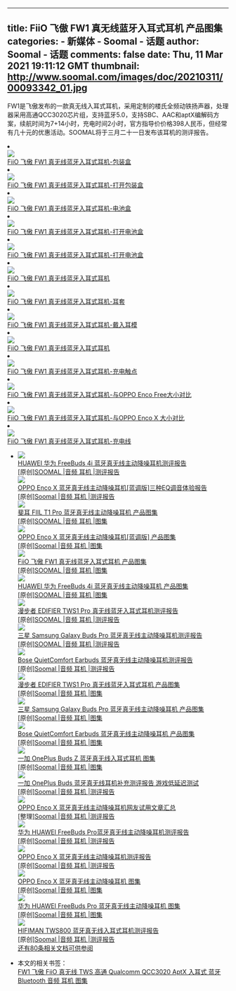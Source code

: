
---
title: FiiO 飞傲 FW1 真无线蓝牙入耳式耳机 产品图集
categories: 
    - 新媒体
    - Soomal - 话题
author: Soomal - 话题
comments: false
date: Thu, 11 Mar 2021 19:11:12 GMT
thumbnail: http://www.soomal.com/images/doc/20210311/00093342_01.jpg
---

<div>   
<p>FW1是飞傲发布的一款真无线入耳式耳机，采用定制的楼氏全频动铁扬声器，处理器采用高通QCC3020芯片组，支持蓝牙5.0，支持SBC、AAC和aptX编解码方案，续航时间为7+14小时，充电时间2小时，官方指导价价格398人民币，但经常有几十元的优惠活动。SOOMAL将于三月二十一日发布该耳机的测评报告。


</p><div class="demo-gallery"><div id="lightgallery">

<li data-src="../images/doc/20210311/00093342.jpg" data-sub-html="<H3>FiiO 飞傲 FW1 真无线蓝牙入耳式耳机-包装盒</H3><p>">
<div class="pic">
<div class="image"><a href="http://www.soomal.com/pic/10100093342.htm" target="_blank"><img src="http://www.soomal.com/images/doc/20210311/00093342_01.jpg" referrerpolicy="no-referrer"></a></div>
<div class="caption"><a href="http://www.soomal.com/pic/10100093342.htm">FiiO 飞傲 FW1 真无线蓝牙入耳式耳机-包装盒</a></div>
<div class="content"></div>
</div></li>

<li data-src="../images/doc/20210311/00093343.jpg" data-sub-html="<H3>FiiO 飞傲 FW1 真无线蓝牙入耳式耳机-打开包装盒</H3><p>">
<div class="pic">
<div class="image"><a href="http://www.soomal.com/pic/10100093343.htm" target="_blank"><img src="http://www.soomal.com/images/doc/20210311/00093343_01.jpg" referrerpolicy="no-referrer"></a></div>
<div class="caption"><a href="http://www.soomal.com/pic/10100093343.htm">FiiO 飞傲 FW1 真无线蓝牙入耳式耳机-打开包装盒</a></div>
<div class="content"></div>
</div></li>

<li data-src="../images/doc/20210311/00093344.jpg" data-sub-html="<H3>FiiO 飞傲 FW1 真无线蓝牙入耳式耳机-电池盒</H3><p>">
<div class="pic">
<div class="image"><a href="http://www.soomal.com/pic/10100093344.htm" target="_blank"><img src="http://www.soomal.com/images/doc/20210311/00093344_01.jpg" referrerpolicy="no-referrer"></a></div>
<div class="caption"><a href="http://www.soomal.com/pic/10100093344.htm">FiiO 飞傲 FW1 真无线蓝牙入耳式耳机-电池盒</a></div>
<div class="content"></div>
</div></li>

<li data-src="../images/doc/20210311/00093345.jpg" data-sub-html="<H3>FiiO 飞傲 FW1 真无线蓝牙入耳式耳机-打开电池盒</H3><p>">
<div class="pic">
<div class="image"><a href="http://www.soomal.com/pic/10100093345.htm" target="_blank"><img src="http://www.soomal.com/images/doc/20210311/00093345_01.jpg" referrerpolicy="no-referrer"></a></div>
<div class="caption"><a href="http://www.soomal.com/pic/10100093345.htm">FiiO 飞傲 FW1 真无线蓝牙入耳式耳机-打开电池盒</a></div>
<div class="content"></div>
</div></li>

<li data-src="../images/doc/20210311/00093346.jpg" data-sub-html="<H3>FiiO 飞傲 FW1 真无线蓝牙入耳式耳机-打开电池盒</H3><p>">
<div class="pic">
<div class="image"><a href="http://www.soomal.com/pic/10100093346.htm" target="_blank"><img src="http://www.soomal.com/images/doc/20210311/00093346_01.jpg" referrerpolicy="no-referrer"></a></div>
<div class="caption"><a href="http://www.soomal.com/pic/10100093346.htm">FiiO 飞傲 FW1 真无线蓝牙入耳式耳机-打开电池盒</a></div>
<div class="content"></div>
</div></li>

<li data-src="../images/doc/20210311/00093347.jpg" data-sub-html="<H3>FiiO 飞傲 FW1 真无线蓝牙入耳式耳机</H3><p>">
<div class="pic">
<div class="image"><a href="http://www.soomal.com/pic/10100093347.htm" target="_blank"><img src="http://www.soomal.com/images/doc/20210311/00093347_01.jpg" referrerpolicy="no-referrer"></a></div>
<div class="caption"><a href="http://www.soomal.com/pic/10100093347.htm">FiiO 飞傲 FW1 真无线蓝牙入耳式耳机</a></div>
<div class="content"></div>
</div></li>

<li data-src="../images/doc/20210311/00093348.jpg" data-sub-html="<H3>FiiO 飞傲 FW1 真无线蓝牙入耳式耳机-耳套</H3><p>">
<div class="pic">
<div class="image"><a href="http://www.soomal.com/pic/10100093348.htm" target="_blank"><img src="http://www.soomal.com/images/doc/20210311/00093348_01.jpg" referrerpolicy="no-referrer"></a></div>
<div class="caption"><a href="http://www.soomal.com/pic/10100093348.htm">FiiO 飞傲 FW1 真无线蓝牙入耳式耳机-耳套</a></div>
<div class="content"></div>
</div></li>

<li data-src="../images/doc/20210311/00093349.jpg" data-sub-html="<H3>FiiO 飞傲 FW1 真无线蓝牙入耳式耳机-戴入耳模</H3><p>">
<div class="pic">
<div class="image"><a href="http://www.soomal.com/pic/10100093349.htm" target="_blank"><img src="http://www.soomal.com/images/doc/20210311/00093349_01.jpg" referrerpolicy="no-referrer"></a></div>
<div class="caption"><a href="http://www.soomal.com/pic/10100093349.htm">FiiO 飞傲 FW1 真无线蓝牙入耳式耳机-戴入耳模</a></div>
<div class="content"></div>
</div></li>

<li data-src="../images/doc/20210311/00093350.jpg" data-sub-html="<H3>FiiO 飞傲 FW1 真无线蓝牙入耳式耳机</H3><p>">
<div class="pic">
<div class="image"><a href="http://www.soomal.com/pic/10100093350.htm" target="_blank"><img src="http://www.soomal.com/images/doc/20210311/00093350_01.jpg" referrerpolicy="no-referrer"></a></div>
<div class="caption"><a href="http://www.soomal.com/pic/10100093350.htm">FiiO 飞傲 FW1 真无线蓝牙入耳式耳机</a></div>
<div class="content"></div>
</div></li>

<li data-src="../images/doc/20210311/00093351.jpg" data-sub-html="<H3>FiiO 飞傲 FW1 真无线蓝牙入耳式耳机-充电触点</H3><p>">
<div class="pic">
<div class="image"><a href="http://www.soomal.com/pic/10100093351.htm" target="_blank"><img src="http://www.soomal.com/images/doc/20210311/00093351_01.jpg" referrerpolicy="no-referrer"></a></div>
<div class="caption"><a href="http://www.soomal.com/pic/10100093351.htm">FiiO 飞傲 FW1 真无线蓝牙入耳式耳机-充电触点</a></div>
<div class="content"></div>
</div></li>

<li data-src="../images/doc/20210311/00093352.jpg" data-sub-html="<H3>FiiO 飞傲 FW1 真无线蓝牙入耳式耳机-与OPPO Enco Free大小对比</H3><p>">
<div class="pic">
<div class="image"><a href="http://www.soomal.com/pic/10100093352.htm" target="_blank"><img src="http://www.soomal.com/images/doc/20210311/00093352_01.jpg" referrerpolicy="no-referrer"></a></div>
<div class="caption"><a href="http://www.soomal.com/pic/10100093352.htm">FiiO 飞傲 FW1 真无线蓝牙入耳式耳机-与OPPO Enco Free大小对比</a></div>
<div class="content"></div>
</div></li>

<li data-src="../images/doc/20210311/00093353.jpg" data-sub-html="<H3>FiiO 飞傲 FW1 真无线蓝牙入耳式耳机-与OPPO Enco X 大小对比</H3><p>">
<div class="pic">
<div class="image"><a href="http://www.soomal.com/pic/10100093353.htm" target="_blank"><img src="http://www.soomal.com/images/doc/20210311/00093353_01.jpg" referrerpolicy="no-referrer"></a></div>
<div class="caption"><a href="http://www.soomal.com/pic/10100093353.htm">FiiO 飞傲 FW1 真无线蓝牙入耳式耳机-与OPPO Enco X 大小对比</a></div>
<div class="content"></div>
</div></li>

<li data-src="../images/doc/20210311/00093354.jpg" data-sub-html="<H3>FiiO 飞傲 FW1 真无线蓝牙入耳式耳机-充电线</H3><p>">
<div class="pic">
<div class="image"><a href="http://www.soomal.com/pic/10100093354.htm" target="_blank"><img src="http://www.soomal.com/images/doc/20210311/00093354_01.jpg" referrerpolicy="no-referrer"></a></div>
<div class="caption"><a href="http://www.soomal.com/pic/10100093354.htm">FiiO 飞傲 FW1 真无线蓝牙入耳式耳机-充电线</a></div>
<div class="content"></div>
</div></li>




</div></div>

<ul><li><div class="doc">
<div class="image"><a href="http://www.soomal.com/doc/10100009364.htm"><img src="http://www.soomal.com/images/doc/20210319/00093457_04.jpg" referrerpolicy="no-referrer"></a></div>
<div class="caption"><a href="http://www.soomal.com/doc/10100009364.htm">HUAWEI 华为 FreeBuds 4i 蓝牙真无线主动降噪耳机测评报告 </a></div>
<div class="author">[原创]<a href="http://www.soomal.com/search/101/SOOMAL.htm">SOOMAL </a>|<a href="http://www.soomal.com/doc/index101001_0001_01.htm">音频 </a><a href="http://www.soomal.com/doc/index101001004_0001_01.htm">耳机 </a>|<a href="http://www.soomal.com/doc/kind101002_0001_01.htm">测评报告 </a></div>
</div>
<div class="doc">
<div class="image"><a href="http://www.soomal.com/doc/10100009362.htm"><img src="http://www.soomal.com/images/doc/20210317/00093433_04.jpg" referrerpolicy="no-referrer"></a></div>
<div class="caption"><a href="http://www.soomal.com/doc/10100009362.htm">OPPO Enco X 蓝牙真无线主动降噪耳机[蓝调版]三种EQ调音体验报告 </a></div>
<div class="author">[原创]<a href="http://www.soomal.com/search/101/Soomal.htm">Soomal </a>|<a href="http://www.soomal.com/doc/index101001_0001_01.htm">音频 </a><a href="http://www.soomal.com/doc/index101001004_0001_01.htm">耳机 </a>|<a href="http://www.soomal.com/doc/kind101002_0001_01.htm">测评报告 </a></div>
</div>
<div class="doc">
<div class="image"><a href="http://www.soomal.com/doc/10100009361.htm"><img src="http://www.soomal.com/images/doc/20210316/00093428_04.jpg" referrerpolicy="no-referrer"></a></div>
<div class="caption"><a href="http://www.soomal.com/doc/10100009361.htm"> 斐耳 FIIL T1 Pro 蓝牙真无线主动降噪耳机 产品图集</a></div>
<div class="author">[原创]<a href="http://www.soomal.com/search/101/SOOMAL.htm">SOOMAL </a>|<a href="http://www.soomal.com/doc/index101001_0001_01.htm">音频 </a><a href="http://www.soomal.com/doc/index101001004_0001_01.htm">耳机 </a>|<a href="http://www.soomal.com/doc/kind101009_0001_01.htm">图集 </a></div>
</div>
<div class="doc">
<div class="image"><a href="http://www.soomal.com/doc/10100009357.htm"><img src="http://www.soomal.com/images/doc/20210312/00093372_04.jpg" referrerpolicy="no-referrer"></a></div>
<div class="caption"><a href="http://www.soomal.com/doc/10100009357.htm">OPPO Enco X 蓝牙真无线主动降噪耳机[蓝调版] 产品图集</a></div>
<div class="author">[原创]<a href="http://www.soomal.com/search/101/Soomal.htm">Soomal </a>|<a href="http://www.soomal.com/doc/index101001_0001_01.htm">音频 </a><a href="http://www.soomal.com/doc/index101001004_0001_01.htm">耳机 </a>|<a href="http://www.soomal.com/doc/kind101009_0001_01.htm">图集 </a></div>
</div>
<div class="doc">
<div class="image"><a href="http://www.soomal.com/doc/10100009356.htm"><img src="http://www.soomal.com/images/doc/20210311/00093355_04.jpg" referrerpolicy="no-referrer"></a></div>
<div class="caption"><a href="http://www.soomal.com/doc/10100009356.htm">FiiO 飞傲 FW1 真无线蓝牙入耳式耳机 产品图集</a></div>
<div class="author">[原创]<a href="http://www.soomal.com/search/101/SOOMAL.htm">SOOMAL </a>|<a href="http://www.soomal.com/doc/index101001_0001_01.htm">音频 </a><a href="http://www.soomal.com/doc/index101001004_0001_01.htm">耳机 </a>|<a href="http://www.soomal.com/doc/kind101009_0001_01.htm">图集 </a></div>
</div>
<div class="doc">
<div class="image"><a href="http://www.soomal.com/doc/10100009355.htm"><img src="http://www.soomal.com/images/doc/20210309/00093324_04.jpg" referrerpolicy="no-referrer"></a></div>
<div class="caption"><a href="http://www.soomal.com/doc/10100009355.htm">HUAWEI 华为 FreeBuds 4i 蓝牙真无线主动降噪耳机 产品图集</a></div>
<div class="author">[原创]<a href="http://www.soomal.com/search/101/SOOMAL.htm">SOOMAL </a>|<a href="http://www.soomal.com/doc/index101001_0001_01.htm">音频 </a><a href="http://www.soomal.com/doc/index101001004_0001_01.htm">耳机 </a>|<a href="http://www.soomal.com/doc/kind101009_0001_01.htm">图集 </a></div>
</div>
<div class="doc">
<div class="image"><a href="http://www.soomal.com/doc/10100009352.htm"><img src="http://www.soomal.com/images/doc/20210303/00093195_04.jpg" referrerpolicy="no-referrer"></a></div>
<div class="caption"><a href="http://www.soomal.com/doc/10100009352.htm">漫步者 EDIFIER TWS1 Pro 真无线蓝牙入耳式耳机测评报告 </a></div>
<div class="author">[原创]<a href="http://www.soomal.com/search/101/SOOMAL.htm">SOOMAL </a>|<a href="http://www.soomal.com/doc/index101001_0001_01.htm">音频 </a><a href="http://www.soomal.com/doc/index101001004_0001_01.htm">耳机 </a>|<a href="http://www.soomal.com/doc/kind101002_0001_01.htm">测评报告 </a></div>
</div>
<div class="doc">
<div class="image"><a href="http://www.soomal.com/doc/10100009351.htm"><img src="http://www.soomal.com/images/doc/20210301/00093193_04.jpg" referrerpolicy="no-referrer"></a></div>
<div class="caption"><a href="http://www.soomal.com/doc/10100009351.htm">三星 Samsung Galaxy Buds Pro 蓝牙真无线主动降噪耳机测评报告 </a></div>
<div class="author">[原创]<a href="http://www.soomal.com/search/101/SOOMAL.htm">SOOMAL </a>|<a href="http://www.soomal.com/doc/index101001_0001_01.htm">音频 </a><a href="http://www.soomal.com/doc/index101001004_0001_01.htm">耳机 </a>|<a href="http://www.soomal.com/doc/kind101002_0001_01.htm">测评报告 </a></div>
</div>
<div class="doc">
<div class="image"><a href="http://www.soomal.com/doc/10100009349.htm"><img src="http://www.soomal.com/images/doc/20210226/00093179_04.jpg" referrerpolicy="no-referrer"></a></div>
<div class="caption"><a href="http://www.soomal.com/doc/10100009349.htm">Bose QuietComfort Earbuds 蓝牙真无线主动降噪耳机测评报告 </a></div>
<div class="author">[原创]<a href="http://www.soomal.com/search/101/Soomal.htm">Soomal </a>|<a href="http://www.soomal.com/doc/index101001_0001_01.htm">音频 </a><a href="http://www.soomal.com/doc/index101001004_0001_01.htm">耳机 </a>|<a href="http://www.soomal.com/doc/kind101002_0001_01.htm">测评报告 </a></div>
</div>
<div class="doc">
<div class="image"><a href="http://www.soomal.com/doc/10100009347.htm"><img src="http://www.soomal.com/images/doc/20210222/00093129_04.jpg" referrerpolicy="no-referrer"></a></div>
<div class="caption"><a href="http://www.soomal.com/doc/10100009347.htm">漫步者 EDIFIER TWS1 Pro 真无线蓝牙入耳式耳机 产品图集</a></div>
<div class="author">[原创]<a href="http://www.soomal.com/search/101/Soomal.htm">Soomal </a>|<a href="http://www.soomal.com/doc/index101001_0001_01.htm">音频 </a><a href="http://www.soomal.com/doc/index101001004_0001_01.htm">耳机 </a>|<a href="http://www.soomal.com/doc/kind101009_0001_01.htm">图集 </a></div>
</div>
<div class="doc">
<div class="image"><a href="http://www.soomal.com/doc/10100009346.htm"><img src="http://www.soomal.com/images/doc/20210221/00093112_04.jpg" referrerpolicy="no-referrer"></a></div>
<div class="caption"><a href="http://www.soomal.com/doc/10100009346.htm">三星 Samsung Galaxy Buds Pro 蓝牙真无线主动降噪耳机 产品图集</a></div>
<div class="author">[原创]<a href="http://www.soomal.com/search/101/Soomal.htm">Soomal </a>|<a href="http://www.soomal.com/doc/index101001_0001_01.htm">音频 </a><a href="http://www.soomal.com/doc/index101001004_0001_01.htm">耳机 </a>|<a href="http://www.soomal.com/doc/kind101009_0001_01.htm">图集 </a></div>
</div>
<div class="doc">
<div class="image"><a href="http://www.soomal.com/doc/10100009340.htm"><img src="http://www.soomal.com/images/doc/20210202/00092985_04.jpg" referrerpolicy="no-referrer"></a></div>
<div class="caption"><a href="http://www.soomal.com/doc/10100009340.htm">Bose QuietComfort Earbuds 蓝牙真无线主动降噪耳机 产品图集</a></div>
<div class="author">[原创]<a href="http://www.soomal.com/search/101/Soomal.htm">Soomal </a>|<a href="http://www.soomal.com/doc/index101001_0001_01.htm">音频 </a><a href="http://www.soomal.com/doc/index101001004_0001_01.htm">耳机 </a>|<a href="http://www.soomal.com/doc/kind101009_0001_01.htm">图集 </a></div>
</div>
<div class="doc">
<div class="image"><a href="http://www.soomal.com/doc/10100009282.htm"><img src="http://www.soomal.com/images/doc/20201113/00091956_04.jpg" referrerpolicy="no-referrer"></a></div>
<div class="caption"><a href="http://www.soomal.com/doc/10100009282.htm">一加 OnePlus Buds Z 蓝牙真无线入耳式耳机 图集</a></div>
<div class="author">[原创]<a href="http://www.soomal.com/search/101/Soomal.htm">Soomal </a>|<a href="http://www.soomal.com/doc/index101001_0001_01.htm">音频 </a><a href="http://www.soomal.com/doc/index101001004_0001_01.htm">耳机 </a>|<a href="http://www.soomal.com/doc/kind101009_0001_01.htm">图集 </a></div>
</div>
<div class="doc">
<div class="image"><a href="http://www.soomal.com/doc/10100009276.htm"><img src="http://www.soomal.com/images/doc/20201112/00091938_04.jpg" referrerpolicy="no-referrer"></a></div>
<div class="caption"><a href="http://www.soomal.com/doc/10100009276.htm">一加 OnePlus Buds 蓝牙真无线耳机补充测评报告 游戏低延迟测试</a></div>
<div class="author">[原创]<a href="http://www.soomal.com/search/101/Soomal.htm">Soomal </a>|<a href="http://www.soomal.com/doc/index101001_0001_01.htm">音频 </a><a href="http://www.soomal.com/doc/index101001004_0001_01.htm">耳机 </a>|<a href="http://www.soomal.com/doc/kind101002_0001_01.htm">测评报告 </a></div>
</div>
<div class="doc">
<div class="image"><a href="http://www.soomal.com/doc/10100009271.htm"><img src="http://www.soomal.com/images/doc/20201105/00091798_04.jpg" referrerpolicy="no-referrer"></a></div>
<div class="caption"><a href="http://www.soomal.com/doc/10100009271.htm">OPPO Enco X 蓝牙真无线主动降噪耳机网友试用文章汇总 </a></div>
<div class="author">[整理]<a href="http://www.soomal.com/search/101/Soomal.htm">Soomal </a>|<a href="http://www.soomal.com/doc/index101001_0001_01.htm">音频 </a><a href="http://www.soomal.com/doc/index101001004_0001_01.htm">耳机 </a>|<a href="http://www.soomal.com/doc/kind101002_0001_01.htm">测评报告 </a></div>
</div>
<div class="doc">
<div class="image"><a href="http://www.soomal.com/doc/10100009266.htm"><img src="http://www.soomal.com/images/doc/20201105/00091799_04.jpg" referrerpolicy="no-referrer"></a></div>
<div class="caption"><a href="http://www.soomal.com/doc/10100009266.htm">华为 HUAWEI FreeBuds Pro蓝牙真无线主动降噪耳机测评报告 </a></div>
<div class="author">[原创]<a href="http://www.soomal.com/search/101/Soomal.htm">Soomal </a>|<a href="http://www.soomal.com/doc/index101001_0001_01.htm">音频 </a><a href="http://www.soomal.com/doc/index101001004_0001_01.htm">耳机 </a>|<a href="http://www.soomal.com/doc/kind101002_0001_01.htm">测评报告 </a></div>
</div>
<div class="doc">
<div class="image"><a href="http://www.soomal.com/doc/10100009254.htm"><img src="http://www.soomal.com/images/doc/20201025/00091638_04.jpg" referrerpolicy="no-referrer"></a></div>
<div class="caption"><a href="http://www.soomal.com/doc/10100009254.htm">OPPO Enco X 蓝牙真无线主动降噪耳机测评报告 </a></div>
<div class="author">[原创]<a href="http://www.soomal.com/search/101/Soomal.htm">Soomal </a>|<a href="http://www.soomal.com/doc/index101001_0001_01.htm">音频 </a><a href="http://www.soomal.com/doc/index101001004_0001_01.htm">耳机 </a>|<a href="http://www.soomal.com/doc/kind101002_0001_01.htm">测评报告 </a></div>
</div>
<div class="doc">
<div class="image"><a href="http://www.soomal.com/doc/10100009245.htm"><img src="http://www.soomal.com/images/doc/20201019/00091570_04.jpg" referrerpolicy="no-referrer"></a></div>
<div class="caption"><a href="http://www.soomal.com/doc/10100009245.htm">OPPO Enco X 蓝牙真无线主动降噪耳机 图集</a></div>
<div class="author">[原创]<a href="http://www.soomal.com/search/101/Soomal.htm">Soomal </a>|<a href="http://www.soomal.com/doc/index101001_0001_01.htm">音频 </a><a href="http://www.soomal.com/doc/index101001004_0001_01.htm">耳机 </a>|<a href="http://www.soomal.com/doc/kind101009_0001_01.htm">图集 </a></div>
</div>
<div class="doc">
<div class="image"><a href="http://www.soomal.com/doc/10100009241.htm"><img src="http://www.soomal.com/images/doc/20201015/00091504_04.jpg" referrerpolicy="no-referrer"></a></div>
<div class="caption"><a href="http://www.soomal.com/doc/10100009241.htm">华为 HUAWEI FreeBuds Pro 蓝牙真无线主动降噪耳机 图集</a></div>
<div class="author">[原创]<a href="http://www.soomal.com/search/101/Soomal.htm">Soomal </a>|<a href="http://www.soomal.com/doc/index101001_0001_01.htm">音频 </a><a href="http://www.soomal.com/doc/index101001004_0001_01.htm">耳机 </a>|<a href="http://www.soomal.com/doc/kind101009_0001_01.htm">图集 </a></div>
</div>
<div class="doc">
<div class="image"><a href="http://www.soomal.com/doc/10100009239.htm"><img src="http://www.soomal.com/images/doc/20201013/00091480_04.jpg" referrerpolicy="no-referrer"></a></div>
<div class="caption"><a href="http://www.soomal.com/doc/10100009239.htm">HIFIMAN TWS800 蓝牙真无线入耳式耳机测评报告 </a></div>
<div class="author">[原创]<a href="http://www.soomal.com/search/101/Soomal.htm">Soomal </a>|<a href="http://www.soomal.com/doc/index101001_0001_01.htm">音频 </a><a href="http://www.soomal.com/doc/index101001004_0001_01.htm">耳机 </a>|<a href="http://www.soomal.com/doc/kind101002_0001_01.htm">测评报告 </a></div>
</div>
<div class="quotemore"><a href="http://www.soomal.com/search/101_0002.doc/TWS.htm"> 还有80条相关文档可供参阅</a></div></li></ul>  
  <ul><li>本文的相关书签：<br><a href="http://www.soomal.com/search/101/FW1.htm">FW1 </a> <a href="http://www.soomal.com/search/101/%E9%A3%9E%E5%82%B2.htm">飞傲 </a> <a href="http://www.soomal.com/search/101/FiiO.htm">FiiO </a> <a href="http://www.soomal.com/search/101/%E7%9C%9F%E6%97%A0%E7%BA%BF.htm">真无线 </a> <a href="http://www.soomal.com/search/101/TWS.htm">TWS </a> <a href="http://www.soomal.com/search/101/%E9%AB%98%E9%80%9A.htm">高通 </a> <a href="http://www.soomal.com/search/101/Qualcomm.htm">Qualcomm </a> <a href="http://www.soomal.com/search/101/QCC3020.htm">QCC3020 </a> <a href="http://www.soomal.com/search/101/AptX.htm">AptX </a> <a href="http://www.soomal.com/search/101/%E5%85%A5%E8%80%B3%E5%BC%8F.htm">入耳式 </a> <a href="http://www.soomal.com/search/101/%E8%93%9D%E7%89%99.htm">蓝牙 </a> <a href="http://www.soomal.com/search/101/Bluetooth.htm">Bluetooth </a> <a href="http://www.soomal.com/doc/index101001_0001_01.htm">音频 </a><a href="http://www.soomal.com/doc/index101001004_0001_01.htm">耳机 </a><a href="http://www.soomal.com/doc/kind101009_0001_01.htm">图集 </a></li></ul>






  
<!-- End Doc -->
  
</div>
            